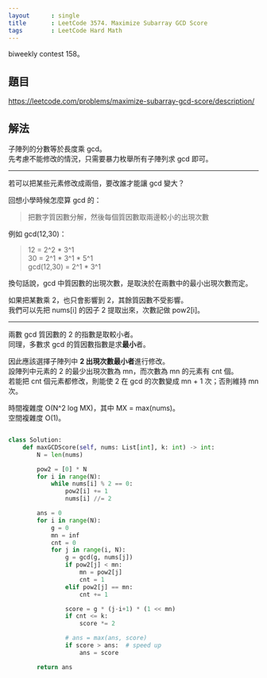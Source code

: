 ```yaml
---
layout      : single
title       : LeetCode 3574. Maximize Subarray GCD Score
tags        : LeetCode Hard Math
---
```

biweekly contest 158。

## 題目

<https://leetcode.com/problems/maximize-subarray-gcd-score/description/>

## 解法

子陣列的分數等於長度乘 gcd。  
先考慮不能修改的情況，只需要暴力枚舉所有子陣列求 gcd 即可。  

---

若可以把某些元素修改成兩倍，要改誰才能讓 gcd 變大？  

回想小學時候怎麼算 gcd 的：  
> 把數字質因數分解，然後每個質因數取兩邊較小的出現次數  

例如 gcd(12,30)：  
> 12 = 2^2 \* 3^1  
> 30 = 2^1 \* 3^1 \* 5^1  
> gcd(12,30) = 2^1 \* 3^1  

換句話說，gcd 中質因數的出現次數，是取決於在兩數中的最小出現次數而定。  

如果把某數乘 2，也只會影響到 2，其餘質因數不受影響。  
我們可以先把 nums[i] 的因子 2 提取出來，次數記做 pow2[i]。  

---

兩數 gcd 質因數的 2 的指數是取較小者。  
同理，多數求 gcd 的質因數指數是求**最小**者。  

因此應該選擇子陣列中 **2 出現次數最小者**進行修改。  
設陣列中元素的 2 的最少出現次數為 mn，而次數為 mn 的元素有 cnt 個。  
若能把 cnt 個元素都修改，則能使 2 在 gcd 的次數變成 mn + 1 次；否則維持 mn 次。  

時間複雜度 O(N^2 log MX)，其中 MX = max(nums)。  
空間複雜度 O(1)。  

```python

class Solution:
    def maxGCDScore(self, nums: List[int], k: int) -> int:
        N = len(nums)

        pow2 = [0] * N
        for i in range(N):
            while nums[i] % 2 == 0:
                pow2[i] += 1
                nums[i] //= 2

        ans = 0
        for i in range(N):
            g = 0
            mn = inf
            cnt = 0
            for j in range(i, N):
                g = gcd(g, nums[j])
                if pow2[j] < mn:
                    mn = pow2[j]
                    cnt = 1
                elif pow2[j] == mn:
                    cnt += 1

                score = g * (j-i+1) * (1 << mn)
                if cnt <= k:
                    score *= 2

                # ans = max(ans, score)
                if score > ans:  # speed up
                    ans = score

        return ans
```
